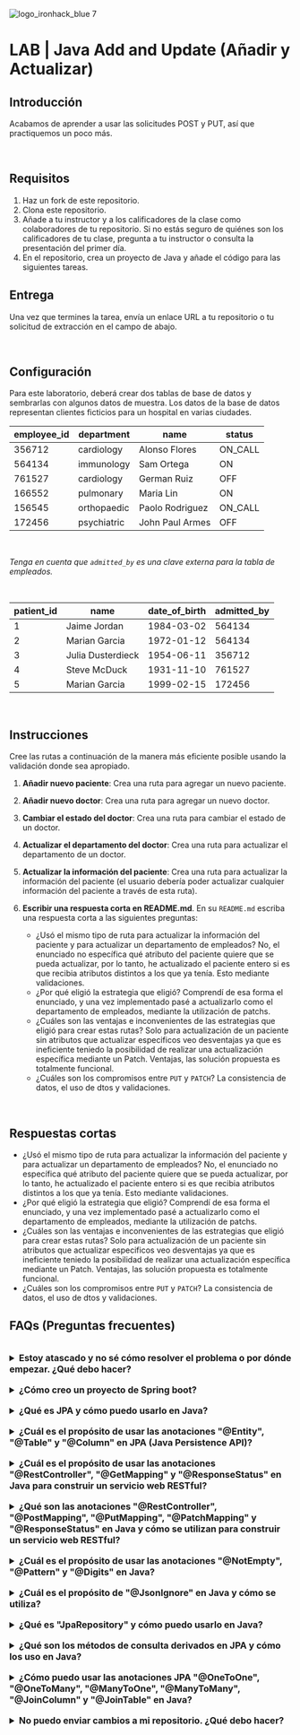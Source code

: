 
![logo_ironhack_blue 7](https://user-images.githubusercontent.com/23629340/40541063-a07a0a8a-601a-11e8-91b5-2f13e4e6b441.png)

# LAB | Java Add and Update (Añadir y Actualizar)

## Introducción

Acabamos de aprender a usar las solicitudes POST y PUT, así que practiquemos un poco más.

<br>

## Requisitos

1. Haz un fork de este repositorio.
2. Clona este repositorio.
3. Añade a tu instructor y a los calificadores de la clase como colaboradores de tu repositorio. Si no estás seguro de quiénes son los calificadores de tu clase, pregunta a tu instructor o consulta la presentación del primer día.
4. En el repositorio, crea un proyecto de Java y añade el código para las siguientes tareas.

## Entrega

Una vez que termines la tarea, envía un enlace URL a tu repositorio o tu solicitud de extracción en el campo de abajo.

<br>

## Configuración

Para este laboratorio, deberá crear dos tablas de base de datos y sembrarlas con algunos datos de muestra. Los datos de la base de datos representan clientes ficticios para un hospital en varias ciudades.

| employee_id | department  | name            | status  |
| ----------- | ----------- | --------------- | ------- |
| 356712      | cardiology  | Alonso Flores   | ON_CALL |
| 564134      | immunology  | Sam Ortega      | ON      |
| 761527      | cardiology  | German Ruiz     | OFF     |
| 166552      | pulmonary   | Maria Lin       | ON      |
| 156545      | orthopaedic | Paolo Rodriguez | ON_CALL |
| 172456      | psychiatric | John Paul Armes | OFF     |

<br>

*Tenga en cuenta que `admitted_by` es una clave externa para la tabla de empleados.*

<br>

| patient_id | name              | date_of_birth | admitted_by |
| ---------- | ----------------- | ------------- | ----------- |
| 1          | Jaime Jordan      | 1984-03-02    | 564134      |
| 2          | Marian Garcia     | 1972-01-12    | 564134      |
| 3          | Julia Dusterdieck | 1954-06-11    | 356712      |
| 4          | Steve McDuck      | 1931-11-10    | 761527      |
| 5          | Marian Garcia     | 1999-02-15    | 172456      |

<br>

## Instrucciones

Cree las rutas a continuación de la manera más eficiente posible usando la validación donde sea apropiado.

1. **Añadir nuevo paciente**: Crea una ruta para agregar un nuevo paciente.
2. **Añadir nuevo doctor**: Crea una ruta para agregar un nuevo doctor.
3. **Cambiar el estado del doctor**: Crea una ruta para cambiar el estado de un doctor.
4. **Actualizar el departamento del doctor**: Crea una ruta para actualizar el departamento de un doctor.
5. **Actualizar la información del paciente**: Crea una ruta para actualizar la información del paciente (el usuario debería poder actualizar cualquier información del paciente a través de esta ruta).
6. **Escribir una respuesta corta en README.md**. En su `README.md` escriba una respuesta corta a las siguientes preguntas:

   - ¿Usó el mismo tipo de ruta para actualizar la información del paciente y para actualizar un departamento de empleados?
   No, el enunciado no específica qué atributo del paciente quiere que se pueda actualizar, por lo tanto, he actualizado el paciente entero si es que recibia atributos distintos a los que ya tenía. Esto mediante validaciones.
   - ¿Por qué eligió la estrategia que eligió?
   Comprendí de esa forma el enunciado, y una vez implementado pasé a actualizarlo como el departamento de empleados, mediante la utilización de patchs.
   - ¿Cuáles son las ventajas e inconvenientes de las estrategias que eligió para crear estas rutas?
   Solo para actualización de un paciente sin atributos que actualizar especificos veo desventajas ya que es ineficiente teniedo la posibilidad de realizar una actualización específica mediante un Patch. Ventajas, las solución propuesta es totalmente  funcional.
   - ¿Cuáles son los compromisos entre `PUT` y `PATCH`?
   La consistencia de datos, el uso de dtos y validaciones.

<br>

## Respuestas cortas

   - ¿Usó el mismo tipo de ruta para actualizar la información del paciente y para actualizar un departamento de empleados?
   No, el enunciado no específica qué atributo del paciente quiere que se pueda actualizar, por lo tanto, he actualizado el paciente entero si es que recibia atributos distintos a los que ya tenía. Esto mediante validaciones.
   - ¿Por qué eligió la estrategia que eligió?
   Comprendí de esa forma el enunciado, y una vez implementado pasé a actualizarlo como el departamento de empleados, mediante la utilización de patchs.
   - ¿Cuáles son las ventajas e inconvenientes de las estrategias que eligió para crear estas rutas?
   Solo para actualización de un paciente sin atributos que actualizar especificos veo desventajas ya que es ineficiente teniedo la posibilidad de realizar una actualización específica mediante un Patch. Ventajas, las solución propuesta es totalmente  funcional.
   - ¿Cuáles son los compromisos entre `PUT` y `PATCH`?
   La consistencia de datos, el uso de dtos y validaciones.

## FAQs (Preguntas frecuentes)

<br>

<details>
  <summary style="font-size: 16px; cursor: pointer; outline: none; font-weight: bold;">Estoy atascado y no sé cómo resolver el problema o por dónde empezar. ¿Qué debo hacer?</summary>

  <br> <!-- ✅ -->

  Si estás atascado en tu código y no sabes cómo resolver el problema o por dónde empezar, debes dar un paso atrás y tratar de formular una pregunta clara y directa sobre el problema específico que enfrentas. El proceso que seguirás al tratar de definir esta pregunta te ayudará a limitar el problema y a encontrar soluciones potenciales.

  Por ejemplo, ¿estás enfrentando un problema porque no entiendes el concepto o estás recibiendo un mensaje de error que no sabes cómo arreglar? Por lo general, es útil intentar formular el problema de la manera más clara posible, incluyendo cualquier mensaje de error que estés recibiendo. Esto puede ayudarte a comunicar el problema a otras personas y, potencialmente, a obtener ayuda de tus compañeros o recursos en línea.

  Una vez que tengas una comprensión clara del problema, deberías poder comenzar a trabajar hacia la solución.

</details>

  <br>

<details>
  <summary style="font-size: 16px; cursor: pointer; outline: none; font-weight: bold;">¿Cómo creo un proyecto de Spring boot?</summary>

  <br> <!-- ✅ -->

Spring boot es un framework para crear aplicaciones autónomas y de calidad de producción que son fáciles de lanzar y ejecutar. La mejor manera de crear un proyecto de Spring boot es usar el sitio web Spring Initializer. El sitio web proporciona una manera conveniente de generar una estructura básica de proyecto con todas las dependencias y configuraciones necesarias.

- Paso 1: Ve a [start.spring.io](https://start.spring.io/)
- Paso 2: Elige el tipo de proyecto que desea crear, como Maven o Gradle.
- Paso 3: Selecciona la versión de Spring Boot que deseas utilizar.
- Paso 4: Elige las dependencias que necesitas para tu proyecto. Algunas dependencias comunes incluyen web, jpa y data-jpa.
- Paso 5: Haz clic en el botón "Generar" para descargar los archivos del proyecto.

Como alternativa, puedes usar un Entorno de Desarrollo Integrado (IDE) como Eclipse o IntelliJ IDEA. Estos IDEs tienen complementos para crear proyectos de Spring boot, lo que facilita la configuración del entorno y el inicio de la codificación.

</details>
  
  <br>

<details>  
  <summary style="font-size: 16px; cursor: pointer; outline: none; font-weight: bold;">¿Qué es JPA y cómo puedo usarlo en Java?</summary>  

 <br> <!-- ✅ -->  

JPA significa Interfaz de Persistencia Java, que es una especificación Java para acceder, persistir y gestionar datos entre objetos Java y una base de datos relacional. JPA proporciona una interfaz estándar para acceder a bases de datos, reduciendo la necesidad de código personalizado de acceso a datos y permitiendo una gestión eficiente de las conexiones a la base de datos.

Para usar JPA en Java, necesitarás incluir las dependencias necesarias en su proyecto, como la implementación JPA de Hibernate y crear clases de entidades para representar sus datos. Estas clases de entidades serán anotadas con anotaciones específicas de JPA, como `@Entity` y `@Id`, para indicar la asignación entre la clase Java y la tabla de la base de datos.

Aquí hay un fragmento de código para mostrar cómo crear una clase de entidad JPA en Java:

  ```java
  @Entity
  public class Employee {
    @Id
    @GeneratedValue(strategy=GenerationType.IDENTITY)
    private int id;

    private String name;
    private int age;
    private String position;

    // Getters and Setters for the attributes
  }
  ```

</details>  

<br>

<details>      
 <summary style="font-size: 16px; cursor: pointer; outline: none; font-weight: bold;">¿Cuál es el propósito de usar las anotaciones "@Entity", "@Table" y "@Column" en JPA (Java Persistence API)?</summary>     
 
 <br> <!-- ✅ -->      

Las anotaciones `@Entity`, `@Table` y `@Column` en JPA (Java Persistence API) se utilizan para mapear objetos Java a tablas de bases de datos relacionales.

`@Entity` se utiliza para marcar una clase como una entidad persistente. Esto significa que las instancias de la clase pueden almacenarse en una base de datos.

`@Table` se utiliza para definir el nombre de la tabla de base de datos a la que se asignará la entidad.

`@Column` se utiliza para definir las columnas en la tabla que corresponden a los atributos de la entidad.

Aquí hay un ejemplo de cómo usar estas anotaciones:

  ```java
  @Entity
  @Table(name="employee")
  public class Employee {

    @Id
    @GeneratedValue(strategy=GenerationType.AUTO)
    @Column(name="id")
    private int id;

    @Column(name="first_name")
    private String firstName;

    @Column(name="last_name")
    private String lastName;

    //getters and setters
  }
  ```

  En este ejemplo, la clase `Employee` se marca como una entidad persistente usando la anotación `@Entity`. El nombre de la tabla de base de datos se define usando la anotación `@Table` como "employee" (empleado). Los atributos `id`, `firstName` y `lastName` se mapean a columnas en la tabla "employee" (empleado) usando la anotación `@Column`.    

</details> 

<br>

<details>
  <summary style="font-size: 16px; cursor: pointer; outline: none; font-weight: bold;">¿Cuál es el propósito de usar las anotaciones "@RestController", "@GetMapping" y "@ResponseStatus" en Java para construir un servicio web RESTful?</summary>

  <br> <!-- ✅ -->

  La anotación `@RestController` se utiliza en Java para definir una clase como un controlador de servicio web RESTful. Esta anotación permite que la clase maneje solicitudes HTTP y devuelva respuestas HTTP.

  La anotación `@GetMapping` se utiliza para asignar una solicitud HTTP GET específica a un método en una clase de controlador. Esto permite que el método maneje la solicitud y devuelva una respuesta.

  La anotación `@ResponseStatus` se utiliza para establecer el código de estado HTTP para la respuesta devuelta por un método en una clase de controlador.

  Aquí hay un fragmento de código que muestra cómo usar estas anotaciones en Java:

  ```java
  import org.springframework.web.bind.annotation.GetMapping;
  import org.springframework.web.bind.annotation.ResponseStatus;
  import org.springframework.web.bind.annotation.RestController;
  import org.springframework.http.HttpStatus;

  @RestController
  public class ExampleController {

    @GetMapping("/example")
    @ResponseStatus(HttpStatus.OK)
    public String exampleMethod() {
      return "This is a response from a RESTful web service";
    }
  }
  ```

  En este ejemplo, se define la clase `ExampleController` como un controlador de servicio web RESTful utilizando la anotación `@RestController`. El método `exampleMethod` está mapeado a una solicitud HTTP GET específica utilizando la anotación `@GetMapping("/example")` y el código de estado HTTP de la respuesta se establece en `HTTP 200 OK` utilizando la anotación `@ResponseStatus(HttpStatus.OK)`.

</details>

  <br>

<details>
  <summary style="font-size: 16px; cursor: pointer; outline: none; font-weight: bold;">¿Qué son las anotaciones "@RestController", "@PostMapping", "@PutMapping", "@PatchMapping" y "@ResponseStatus" en Java y cómo se utilizan para construir un servicio web RESTful?</summary>

  <br> <!-- ✅ -->

  Las anotaciones `@RestController`, `@PostMapping`, `@PutMapping`, `@PatchMapping` y `@ResponseStatus` se utilizan en Java para construir servicios web RESTful.

  La anotación `@RestController` se utiliza para indicar que una clase sirve como controlador REST. Esto significa que la clase manejará solicitudes HTTP y proporcionará respuestas de manera RESTful.

  Las anotaciones `@PostMapping`, `@PutMapping` y `@PatchMapping` se utilizan para manejar solicitudes HTTP POST, PUT y PATCH, respectivamente. Estas anotaciones se utilizan para especificar el endpoint que manejará el tipo de solicitud correspondiente.

  La anotación `@ResponseStatus` se utiliza para establecer el código de estado de respuesta HTTP.

  Aquí hay un ejemplo de cómo se pueden usar estas anotaciones:

  ```java
  @RestController
  public class MyController {

    @PostMapping("/api/create")
    @ResponseStatus(HttpStatus.CREATED)
    public MyEntity create(@RequestBody MyEntity entity) {
      // logic to create the entity
      return entity;
    }

    @PutMapping("/api/update/{id}")
    @ResponseStatus(HttpStatus.OK)
    public MyEntity update(@PathVariable long id, @RequestBody MyEntity entity) {
      // logic to update the entity
      return entity;
    }

    @PatchMapping("/api/partial-update/{id}")
    @ResponseStatus(HttpStatus.OK)
    public MyEntity partialUpdate(@PathVariable long id, @RequestBody MyEntity entity) {
      // logic to partially update the entity
      return entity;
    }
  }
  ```

  In this example, the `@RestController` annotation is applied to the class `MyController`, indicating that it serves as a REST controller. The `@PostMapping`, `@PutMapping` and `@PatchMapping` annotations are used to handle HTTP POST, PUT and PATCH requests respectively. The `@ResponseStatus` annotation is used to set the HTTP response status code to `HttpStatus.CREATED`, `HttpStatus.OK`, or `HttpStatus.OK` respectively.

  En este ejemplo, la anotación `@RestController` se aplica a la clase `MyController`, lo que indica que funciona como controlador REST. Las anotaciones `@PostMapping`, `@PutMapping` y `@PatchMapping` se utilizan para manejar las solicitudes HTTP POST, PUT y PATCH, respectivamente. La anotación `@ResponseStatus` se utiliza para establecer el código de estado de respuesta HTTP en `HttpStatus.CREATED`, `HttpStatus.OK` o `HttpStatus.OK`, respectivamente.

</details> 

<br>


<details>
  <summary style="font-size: 16px; cursor: pointer; outline: none; font-weight: bold;">¿Cuál es el propósito de usar las anotaciones "@NotEmpty", "@Pattern" y "@Digits" en Java?</summary>

  <br> <!-- ✅ -->

  Las anotaciones `@NotEmpty`, `@Pattern` y `@Digits` en Java se utilizan para validar los valores de entrada de un formulario o un cuerpo de solicitud. Estas anotaciones se utilizan para asegurarse de que los valores de entrada no estén vacíos, coincidan con un patrón específico o tengan un número específico de dígitos.

  Aquí hay un fragmento de código que demuestra el uso de estas anotaciones:

  ```java
  public class User {

    @NotEmpty(message = "Name cannot be empty")
    private String name;

    @Pattern(regexp = "^[a-zA-Z0-9._%+-]+@[a-zA-Z0-9.-]+\\.[a-zA-Z]{2,6}$", message = "Invalid email format")
    private String email;

    @Digits(integer = 5, fraction = 0, message = "Contact number must have 5 digits")
    private String contactNumber;

    // getters and setters
  }
  ```

  En el código anterior, el campo `name` no debe estar vacío, el campo `email` debe coincidir con el patrón de correo electrónico especificado y el campo `contactNumber` debe tener 5 dígitos. Si no se cumplen alguna de estas condiciones, se mostrará un mensaje al usuario.

</details>

<br>

<details>
  <summary style="font-size: 16px; cursor: pointer; outline: none; font-weight: bold;">¿Cuál es el propósito de "@JsonIgnore" en Java y cómo se utiliza?</summary>

  <br> <!-- ✅ -->

  La anotación `@JsonIgnore` se utiliza en Jackson (una biblioteca popular para el procesamiento de JSON) para ignorar una propiedad al serializar o deserializar un objeto de/a JSON. Esto significa que cuando el objeto se convierte a JSON, la propiedad marcada con `@JsonIgnore` no se incluirá en la representación JSON.

  La anotación `@JsonIgnore` se aplica a una propiedad en una clase de Java para ignorarla durante la serialización o deserialización de JSON. Por ejemplo, consideremos una clase llamada Employee con una propiedad llamada "password". Para ignorar la propiedad "password", podemos anotarla con `@JsonIgnore`:

  ```java
  public class Employee {
    private String name;
    private int age;
    @JsonIgnore
    private String password;

    // getters and setters for the properties
  }
  ```

  Cuando esta clase se serialice a JSON, la propiedad "password" no se incluirá en la representación JSON.

</details>

<br>

<details>    
 <summary style="font-size: 16px; cursor: pointer; outline: none; font-weight: bold;">¿Qué es "JpaRepository" y cómo puedo usarlo en Java?</summary>   
 
 <br> <!-- ✅ -->    
  
  `JpaRepository` es una interfaz de Spring Data que extiende la interfaz `PagingAndSortingRepository`. Proporciona todas las operaciones básicas **CRUD (Create, Read, Update, Delete)** (Crear, Leer, Actualizar, Eliminar) y métodos adicionales para trabajar con **JPA (Java Persistence API)** para interactuar con la base de datos.  
  
  Para usar JpaRepository en su proyecto, siga los siguientes pasos:  
  
  Paso 1: Importa las bibliotecas necesarias  
  
  ```java
  import org.springframework.data.jpa.repository.JpaRepository;
  ```

  Paso 2: Crea una interfaz que extienda `JpaRepository`  
  
  ```java
  public interface MyRepository extends JpaRepository<MyEntity, Long> {

  }
  ```

  **Nota**: En el código anterior, `MyEntity` es la clase de entidad con la que desea interactuar y Long es el tipo de la clave primaria de `MyEntity`.  
    
  Paso 3: Inyecta la interfaz en la clase donde la desees usar.  
  
  ```java
  @Autowired
  private MyRepository myRepository;
  ```

  Paso 4: Ahora puedes usar los métodos proporcionados por `JpaRepository` para interactuar con la base de datos, por ejemplo:  
    
  ```java
  MyEntity myEntity = new MyEntity();
  myRepository.save(myEntity);
  ```

  Con los pasos anteriores, ahora puedes usar `JpaRepository` para interactuar con la base de datos en tu proyecto de Java.  
  
</details>  

<br>

<details>
  <summary style="font-size: 16px; cursor: pointer; outline: none; font-weight: bold;">¿Qué son los métodos de consulta derivados en JPA y cómo los uso en Java?</summary>

  <br> <!-- ✅ -->
  
  Los métodos de consulta derivados en JPA son métodos en un repositorio JPA que son generados automáticamente por el marco de trabajo basados en los nombres de método. Estos métodos permiten a los desarrolladores realizar operaciones comunes en la base de datos, como encontrar entidades basadas en criterios específicos, ordenamiento, paginación y más, sin tener que escribir manualmente la consulta SQL correspondiente.

  Para utilizar los métodos de consulta derivados en Java con JPA, siga estos pasos:

  1. Cree una interfaz de repositorio JPA: Para empezar, cree una interfaz que extienda `JpaRepository` y especifique la clase de entidad y el tipo de datos de clave primaria. Por ejemplo:

    ```java
    import org.springframework.data.jpa.repository.JpaRepository;
    import org.example.domain.User;

    public interface UserRepository extends JpaRepository<User, Long> {
    }
    ```

   2. Define el nombre del método: A continuación, puedes definir el nombre del método en función de la consulta que desees realizar. Existen varias convenciones que sigue JPA para determinar la consulta que se va a ejecutar, como palabras clave como `findBy`, `readBy`, `queryBy`, `countBy` y `deleteBy`, seguidas del nombre de las propiedades de la entidad. Por ejemplo, para encontrar todos los usuarios con un nombre específico, puedes definir el nombre del método de la siguiente manera:

    ```java
    List<User> findByFirstName(String firstName);
    ```

   3. Inyectar el repositorio: Finalmente, puedes inyectar el repositorio en tu clase de servicio o componente y llamar a los métodos para realizar las operaciones de consulta.

    ```java
    @Autowired
    private UserRepository userRepository;

    public List<User> getUsersByFirstName(String firstName) {
      return userRepository.findByFirstName(firstName);
    }
    ```

  **Nota**: La implementación exacta de los métodos de consulta derivados puede variar dependiendo de la implementación de JPA que esté utilizando (por ejemplo, Hibernate, EclipseLink, etc.). Sin embargo, el concepto básico de utilizar nombres de métodos para generar consultas sigue siendo el mismo.

</details>

<br>

 <details>    
  <summary style="font-size: 16px; cursor: pointer; outline: none; font-weight: bold;">¿Cómo puedo usar las anotaciones JPA "@OneToOne", "@OneToMany", "@ManyToOne", "@ManyToMany", "@JoinColumn" y "@JoinTable" en Java?</summary>    
    
<br> <!-- ✅ -->    
  La API de Persistencia de Java (JPA) proporciona varias anotaciones para mapear relaciones entre entidades en aplicaciones de Java. Estas anotaciones incluyen:    
    
 1. **@OneToOne**: Esta anotación se utiliza para definir una relación uno a uno entre dos entidades. El siguiente código muestra cómo usar la anotación `@OneToOne`:    
    
   ```java
   @Entity
   public class Employee {

     @Id
     @GeneratedValue(strategy = GenerationType.IDENTITY)
     private Long id;

     private String name;

     @OneToOne(cascade = CascadeType.ALL)
     @JoinColumn(name = "address_id", referencedColumnName = "id")
     private Address address;

     // Getters and setters ...
   }

   @Entity
   public class Address {

     @Id
     @GeneratedValue(strategy = GenerationType.IDENTITY)
     private Long id;

     private String street;

     private String city;

     // Getters and setters ...
   }
   ```

2. **@OneToMany & @ManyToOne**: Estas anotaciones se utilizan para definir relaciones uno a muchos y muchos a uno entre dos entidades.  
  
El siguiente código muestra cómo usar la anotación `@OneToMany` y la anotación `@ManyToOne`:  
  
   ```java
   @Entity
   public class Department {

     @Id
     @GeneratedValue(strategy = GenerationType.IDENTITY)
     private Long id;

     private String name;

     @OneToMany(mappedBy = "department")
     private List<Employee> employees;

     // Getters and setters ...
   }

   @Entity
   public class Employee {

     @Id
     @GeneratedValue(strategy = GenerationType.IDENTITY)
     private Long id;

     private String name;

     @ManyToOne
     @JoinColumn(name = "department_id", referencedColumnName = "id")
     private Department department;

     // Getters and setters ...
   }
   ```

3. **@ManyToMany & @JoinColumn & @JoinTable**: La anotación `@ManyToMany` se utiliza en Java para definir una relación muchos a muchos entre dos entidades. Esto significa que múltiples instancias de una entidad pueden estar relacionadas con múltiples instancias de otra entidad.  
  
La anotación `@JoinColumn` se utiliza en Java para especificar la columna de clave externa que se utilizará para unir las dos entidades. La columna de clave externa se utiliza para establecer una relación entre las entidades.  
  
La anotación `@JoinTable` se utiliza en Java para definir una tabla de unión para una relación muchos a muchos. La tabla de unión se utiliza para almacenar la información de la relación entre las dos entidades.  
  
El siguiente código muestra cómo usar las anotaciones `@ManyToMany`, `@JoinColumn` y `@JoinTable`:  
  
   ```java
   @Entity
   public class User {

       @ManyToMany
       @JoinTable(name = "user_role",
       joinColumns = @JoinColumn(name = "user_id"),
       inverseJoinColumns = @JoinColumn(name = "role_id"))
       private List<Role> roles;

   }

   @Entity
   public class Role {

       @ManyToMany(mappedBy = "roles")
       private List<User> users;

   }
   ```

</details>  

<br>

<details>
  <summary style="font-size: 16px; cursor: pointer; outline: none; font-weight: bold;">No puedo enviar cambios a mi repositorio. ¿Qué debo hacer?</summary>

  <!-- ✅ -->

  Si no puedes enviar cambios a tu repositorio, aquí hay algunos pasos que puedes seguir:

  1. Verifica tu conexión a internet: Asegúrate de que tu conexión a internet sea estable y funcione.
  2. Verifica la URL de tu repositorio: Asegúrate de estar usando la URL correcta de tu repositorio para enviar tus cambios.
  3. Revisa tus credenciales de Git: Asegúrate de que tus credenciales de Git estén actualizadas y correctas. Puedes revisar tus credenciales usando el siguiente comando:

  ```bash
  git config --list
  ```

  4. Actualiza tu repositorio local: Antes de enviar cambios, asegúrate de que tu repositorio local esté actualizado con el repositorio remoto. Puedes actualizar tu repositorio local usando el siguiente comando:

  ```bash
  git fetch origin
  ```

  5. Revisa posibles conflictos: Si hay conflictos entre tu repositorio local y el repositorio remoto, resuélvelos antes de enviar cambios.
  6. Envía cambios: Una vez que hayas resuelto los conflictos y actualizado tu repositorio local, puedes intentar enviar cambios nuevamente usando el siguiente comando:

  ```bash
  git push origin <branch_name>
  ```

</details>
